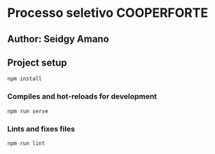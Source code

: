 # Processo seletivo COOPERFORTE
## Author: Seidgy Amano

## Project setup
```
npm install
```

### Compiles and hot-reloads for development
```
npm run serve
```

### Lints and fixes files
```
npm run lint
```